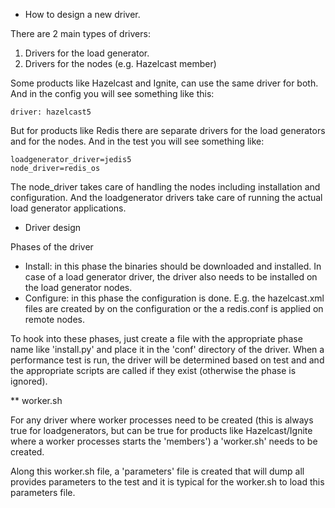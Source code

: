 * How to design a new driver.

There are 2 main types of drivers:

1) Drivers for the load generator.
2) Drivers for the nodes (e.g. Hazelcast member)

Some products like Hazelcast and Ignite, can use the same driver for both. And in the config you will
see something like this:
```
driver: hazelcast5
```

But for products like Redis there are separate drivers for the load generators and for the nodes. 
And in the test you will see something like:

```
loadgenerator_driver=jedis5
node_driver=redis_os
```

The node_driver takes care of handling the nodes including installation and configuration. And the loadgenerator
drivers take care of running the actual load generator applications.

* Driver design

Phases of the driver
- Install: in this phase the binaries should be downloaded and installed. In case of a load generator driver, the driver also needs to be installed on the load generator nodes.
- Configure: in this phase the configuration is done. E.g. the hazelcast.xml files are created by on the configuration or the a redis.conf is applied on remote nodes.

To hook into these phases, just create a file with the appropriate phase name like 'install.py' and place it
in the 'conf' directory of the driver. When a performance test is run, the driver will be determined based on test
and and the appropriate scripts are called if they exist (otherwise the phase is ignored).

** worker.sh

For any driver where worker processes need to be created (this is always true for loadgenerators, but can be true
for products like Hazelcast/Ignite where a worker processes starts the 'members') a 'worker.sh' needs to be created.

Along this worker.sh file, a 'parameters' file is created that will dump all provides parameters to the test and it is
typical for the worker.sh to load this parameters file.

